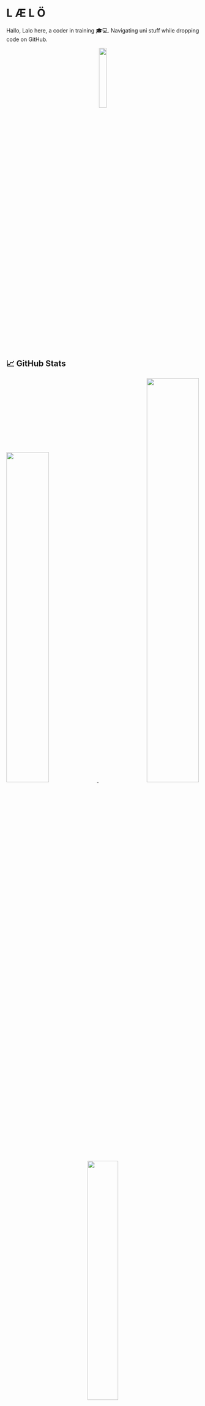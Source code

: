 
# L Æ L Ö


Hallo, Lalo here, a coder in training 🎓💻. Navigating uni stuff while dropping code on GitHub.
<p align="center">
<img  width="20%" src="https://external-content.duckduckgo.com/iu/?u=https%3A%2F%2Fr34porn.net%2Fwp-content%2Fuploads%2F2018%2F08%2Fshigure-goddess.gif&f=1&nofb=1&ipt=5671a67d05f34cd94d6a90cae4f0af15e3f177a059792912710259e07e1d70bb&ipo=images" />
</p>

## 📈 GitHub Stats
<p>
  <a align="left" href="https://github.com/LaloCornejo" type="_blank">
    <img width="47%" src="https://github-readme-stats.vercel.app/api?username=LaloCornejo&theme=midnight-purple&hide_border=true&">
  </a>
  <a align="right" href="https://github.com/LaloCornejo" type="_blank">
    <img width="52%" src="http://github-readme-streak-stats.herokuapp.com/?user=LaloCornejo&theme=midnight-purple&date_format=M%20j%5B%2C%20Y%5D&hide_border=true&">
  </a>
</p>
<p align="center">
  <img width="40%" src="https://external-content.duckduckgo.com/iu/?u=https%3A%2F%2Fwww.icegif.com%2Fwp-content%2Fuploads%2Fzero-two-icegif-12.gif&f=1&nofb=1&ipt=e66f018694131bdac8d87415d2091107dec650b7c3aeafe092629bf0ac2c27e1&ipo=images" />
</p>



## 📊 GitHub Activity
#### Currently working on:

<p>
    <a href="https://github.com/LaloCornejo/Cplus.plus"><img width="33%" src="https://denvercoder1-github-readme-stats.vercel.app/api/pin/?username=LaloCornejo&repo=Cplus.plus&hide_border=true&bg_color=1F222E&title_color=9745f5&icon_color=F8D866&theme=react&show_icons=true" alt="C++"></a>
    <a href="https://github.com/LaloCornejo/lalocornejo.github.io"><img width="33%" src="https://denvercoder1-github-readme-stats.vercel.app/api/pin/?username=LaloCornejo&repo=lalocornejo.github.io&hide_border=true&bg_color=1F222E&title_color=9745f5&icon_color=F8D866&theme=react&show_icons=true" alt="Site"></a>
    <a href="https://github.com/LaloCornejo/Jva"><img width="33%" src="https://denvercoder1-github-readme-stats.vercel.app/api/pin/?username=LaloCornejo&repo=Jva&hide_border=true&bg_color=1F222E&title_color=9745f5&icon_color=F8D866&theme=react&show_icons=true" alt="Java"></a>
</p>

#### My activity:
<p align="center">
  <img src="https://github-readme-activity-graph.vercel.app/graph?username=LaloCornejo&radius=16&theme=synthwave-84&area=true&order=5&hide_border=true" height="300" alt="activity-graph graph" />
</p>

### 🛠️ Languages & Tools

  <p align="center">
      <img src="https://cdn.simpleicons.org/raspberrypi/A22846" height="25" alt="raspberrypi logo"  />
      <img width="12" />
      <img src="https://skillicons.dev/icons?i=arduino" height="25" alt="arduino logo"  />
      <img width="12" />
      <img src="https://skillicons.dev/icons?i=cpp" height="25" alt="cplusplus logo"  />
      <img width="12" />
      <img src="https://skillicons.dev/icons?i=ts" height="25" alt="typescript logo"  />
      <img width="12" />
      <img src="https://skillicons.dev/icons?i=js" height="25" alt="javascript logo"  />
      <img width="12" />
      <img src="https://cdn.simpleicons.org/html5/E34F26" height="25" alt="html5 logo"  />
      <img width="12" />
      <img src="https://cdn.simpleicons.org/css3/1572B6" height="25" alt="css3 logo"  />
      <img width="12" />
      <img src="https://cdn.jsdelivr.net/gh/devicons/devicon/icons/java/java-original.svg" height="25" alt="java logo"  />
      <img width="12" />
      <img src="https://skillicons.dev/icons?i=vercel" height="25" alt="vercel logo"  />
      <img width="12" />
      <img src="https://skillicons.dev/icons?i=vscode" height="25" alt="vscode logo"  />
      <img width="12" />
      <img src="https://skillicons.dev/icons?i=ai" height="25" alt="adobeillustrator logo"  />
      <img width="12" />
      <img src="https://cdn.jsdelivr.net/gh/devicons/devicon/icons/python/python-original.svg" height="25" alt="python logo"/>

<p align="center">
  <img src="https://github-readme-stats.vercel.app/api/top-langs?username=LaloCornejo&locale=en&hide_title=false&layout=compact&card_width=320&langs_count=5&theme=react&hide_border=true&order=2&bg_color=1F222E&title_color=9745f5&icon_color=F8D866&show_icons=true" height="20%" alt="languages graph" />
</p>
